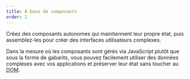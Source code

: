 ```yaml
---
title: À base de composants
order: 1
---
```


Créez des composants autonomes qui maintiennent leur propre état, puis assemblez-les pour créer des interfaces utilisateurs complexes.

Dans la mesure où les composants sont gérés via JavaScript plutôt que sous la forme de gabarits, vous pouvez facilement utiliser des données complexes avec vos applications et préserver leur état sans toucher au <abbr lang="en" title="Document Object Model">DOM</abbr>.
